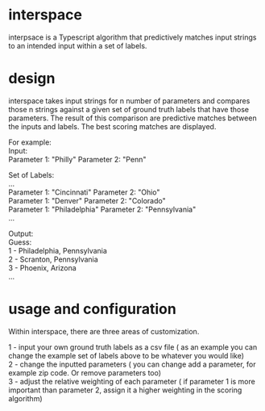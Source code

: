 # interspace

interpsace is a Typescript algorithm that predictively matches input strings to an intended input within a set of labels.

# design

interspace takes input strings for n number of parameters and compares those n strings against a given set of ground truth labels that have those parameters. The result of this comparison are predictive matches between the inputs and labels. The best scoring matches are displayed. 

For example: \
Input: \
 Parameter 1: "Philly" Parameter 2: "Penn" 

Set of Labels:\
  ... \
  Parameter 1: "Cincinnati" Parameter 2: "Ohio" \
  Parameter 1: "Denver" Parameter 2: "Colorado" \
  Parameter 1: "Philadelphia" Parameter 2: "Pennsylvania" \
  ... 
 
Output: \
  Guess: \
    1 - Philadelphia, Pennsylvania \
    2 - Scranton, Pennsylvania \
    3 - Phoenix, Arizona \
    ... 

# usage and configuration

Within interspace, there are three areas of customization. 

1 - input your own ground truth labels as a csv file ( as an example you can change the example set of labels above to be whatever you would like) \
2 - change the inputted parameters ( you can change add a parameter, for example zip code. Or remove parameters too) \
3 - adjust the relative weighting of each parameter ( if parameter 1 is more important than parameter 2, assign it a higher weighting in the scoring algorithm) 

